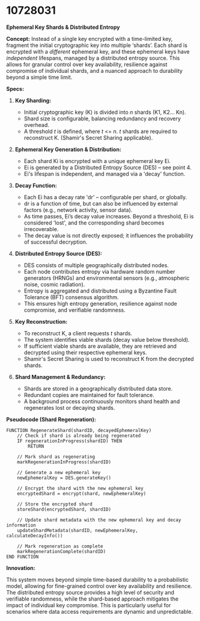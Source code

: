 # 10728031

**Ephemeral Key Shards & Distributed Entropy**

**Concept:** Instead of a single key encrypted with a time-limited key, fragment the initial cryptographic key into multiple ‘shards’. Each shard is encrypted with a *different* ephemeral key, and these ephemeral keys have *independent* lifespans, managed by a distributed entropy source. This allows for granular control over key availability, resilience against compromise of individual shards, and a nuanced approach to durability beyond a simple time limit.

**Specs:**

1.  **Key Sharding:**
    *   Initial cryptographic key (K) is divided into *n* shards (K1, K2… Kn).
    *   Shard size is configurable, balancing redundancy and recovery overhead.
    *   A threshold *t* is defined, where *t* <= *n*. *t* shards are required to reconstruct K. (Shamir's Secret Sharing applicable).

2.  **Ephemeral Key Generation & Distribution:**
    *   Each shard Ki is encrypted with a unique ephemeral key Ei.
    *   Ei is generated by a Distributed Entropy Source (DES) – see point 4.
    *   Ei's lifespan is independent, and managed via a 'decay' function.

3.  **Decay Function:**
    *   Each Ei has a decay rate 'dr' – configurable per shard, or globally.
    *   dr is a function of time, but can also be influenced by external factors (e.g., network activity, sensor data).
    *   As time passes, Ei’s decay value increases. Beyond a threshold, Ei is considered 'lost', and the corresponding shard becomes irrecoverable.
    *   The decay value is not directly exposed; it influences the probability of successful decryption.

4.  **Distributed Entropy Source (DES):**
    *   DES consists of multiple geographically distributed nodes.
    *   Each node contributes entropy via hardware random number generators (HRNGs) and environmental sensors (e.g., atmospheric noise, cosmic radiation).
    *   Entropy is aggregated and distributed using a Byzantine Fault Tolerance (BFT) consensus algorithm.
    *   This ensures high entropy generation, resilience against node compromise, and verifiable randomness.

5.  **Key Reconstruction:**
    *   To reconstruct K, a client requests *t* shards.
    *   The system identifies viable shards (decay value below threshold).
    *   If sufficient viable shards are available, they are retrieved and decrypted using their respective ephemeral keys.
    *   Shamir's Secret Sharing is used to reconstruct K from the decrypted shards.

6.  **Shard Management & Redundancy:**
    *   Shards are stored in a geographically distributed data store.
    *   Redundant copies are maintained for fault tolerance.
    *   A background process continuously monitors shard health and regenerates lost or decaying shards.

**Pseudocode (Shard Regeneration):**

```
FUNCTION RegenerateShard(shardID, decayedEphemeralKey)
    // Check if shard is already being regenerated
    IF regenerationInProgress(shardID) THEN
        RETURN

    // Mark shard as regenerating
    markRegenerationInProgress(shardID)

    // Generate a new ephemeral key
    newEphemeralKey = DES.generateKey()

    // Encrypt the shard with the new ephemeral key
    encryptedShard = encrypt(shard, newEphemeralKey)

    // Store the encrypted shard
    storeShard(encryptedShard, shardID)

    // Update shard metadata with the new ephemeral key and decay information
    updateShardMetadata(shardID, newEphemeralKey, calculateDecayInfo())

    // Mark regeneration as complete
    markRegenerationComplete(shardID)
END FUNCTION
```

**Innovation:**

This system moves beyond simple time-based durability to a probabilistic model, allowing for fine-grained control over key availability and resilience. The distributed entropy source provides a high level of security and verifiable randomness, while the shard-based approach mitigates the impact of individual key compromise. This is particularly useful for scenarios where data access requirements are dynamic and unpredictable.